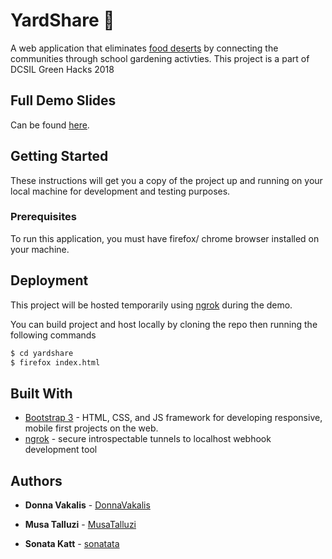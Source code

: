 # YardShare :herb:

A web application that eliminates [food deserts](martinprosperity.org/food-deserts-and-priority-neighbourhoods-in-toronto/) by connecting the communities through school gardening activties. This project is a part of DCSIL Green Hacks 2018

## Full Demo Slides

Can be found [here](https://docs.google.com/presentation/d/1Yg3kABCb-llMvArdnTsY3qqsMNTqE7KBbi129uk960Y/edit?usp=sharing).

## Getting Started

These instructions will get you a copy of the project up and running on your local machine for development and testing purposes.

### Prerequisites

To run this application, you must have firefox/ chrome browser installed on your machine. 

## Deployment

This project will be hosted temporarily using [ngrok](https://ngrok.com/) during the demo.

You can build project and host locally by cloning the repo then running the following commands 

```sh
$ cd yardshare
$ firefox index.html
```


## Built With
* [Bootstrap 3](https://getbootstrap.com/docs/3.3/) -  HTML, CSS, and JS framework for developing responsive, mobile first projects on the web.
* [ngrok](https://ngrok.com/) - secure introspectable tunnels to localhost webhook development tool 



## Authors

* **Donna Vakalis** -  [DonnaVakalis](https://github.com/DonnaVakalis) 

* **Musa Talluzi** -  [MusaTalluzi](https://github.com/MusaTalluzi)

* **Sonata Katt** -  [sonatata](https://github.com/sonatata)
